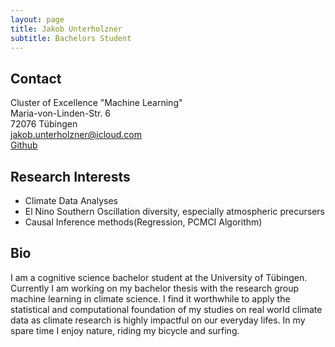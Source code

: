 ```yaml
---
layout: page
title: Jakob Unterholzner
subtitle: Bachelors Student
---
```



## Contact

Cluster of Excellence "Machine Learning"  
Maria-von-Linden-Str. 6  
72076 Tübingen  
[jakob.unterholzner@icloud.com](mailto:jakob.unterholzner@icloud.com)  
[Github](https://github.com/JakobUnterholzner)  



## Research Interests
- Climate Data Analyses
- El Nino Southern Oscillation diversity, especially atmospheric precursers
- Causal Inference methods(Regression, PCMCI Algorithm)

## Bio
I am a cognitive science bachelor student at the University of Tübingen.
Currently I am working on my bachelor thesis with the research group machine
learning in climate science. I find it worthwhile to apply the statistical and
computational foundation of my studies on real world climate data as climate
research is highly impactful on our everyday lifes. In my spare time I enjoy
nature, riding my bicycle and surfing.

